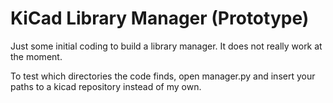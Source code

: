 # KiCad Library Manager (Prototype)

Just some initial coding to build a library manager. It does not really work at the moment.

To test which directories the code finds, open manager.py and insert your paths to a kicad repository instead of my own.
